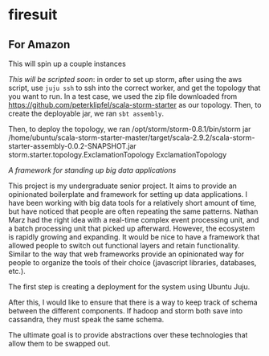 firesuit
========


For Amazon
----------
This will spin up a couple instances

_This will be scripted soon_: in order to set up storm, after using the aws script, use `juju ssh` to ssh into the correct worker, and get the topology that you want to run.  In a test case, we used the zip file downloaded from https://github.com/peterklipfel/scala-storm-starter as our topology.  Then, to create the deployable jar, we ran `sbt assembly`.

Then, to deploy the topology, we ran
    /opt/storm/storm-0.8.1/bin/storm jar /home/ubuntu/scala-storm-starter-master/target/scala-2.9.2/scala-storm-starter-assembly-0.0.2-SNAPSHOT.jar storm.starter.topology.ExclamationTopology ExclamationTopology

_A framework for standing up big data applications_

This project is my undergraduate senior project.  It aims to provide an opinionated boilerplate and framework for setting up data applications.  I have been working with big data tools for a relatively short amount of time, but have noticed that people are often repeating the same patterns.  Nathan Marz had the right idea with a real-time complex event processing unit, and a batch processing unit that picked up afterward.  However, the ecosystem is rapidly growing and expanding.  It would be nice to have a framework that allowed people to switch out functional layers and retain functionality.  Similar to the way that web frameworks provide an opinionated way for people to organize the tools of their choice (javascript libraries, databases, etc.).

The first step is creating a deployment for the system using Ubuntu Juju.

After this, I would like to ensure that there is a way to keep track of schema between the different components.  If hadoop and storm both save into cassandra, they must speak the same schema.

The ultimate goal is to provide abstractions over these technologies that allow them to be swapped out.  
